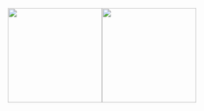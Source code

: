 
<div style="display: flex; justify-content: center; align-items: center">
  <img style="border: none; outline: none;height: 192px;" src="https://github-readme-stats-eight-theta.vercel.app/api?username=rft0&show_icons=true&theme=gruvbox&include_all_commits=true&count_private=true"/>
  <img style="border: none; outline: none; height: 192px" src="https://github-readme-stats-eight-theta.vercel.app/api/top-langs/?username=rft0&layout=compact&langs_count=12&theme=gruvbox"/> 
</div>
